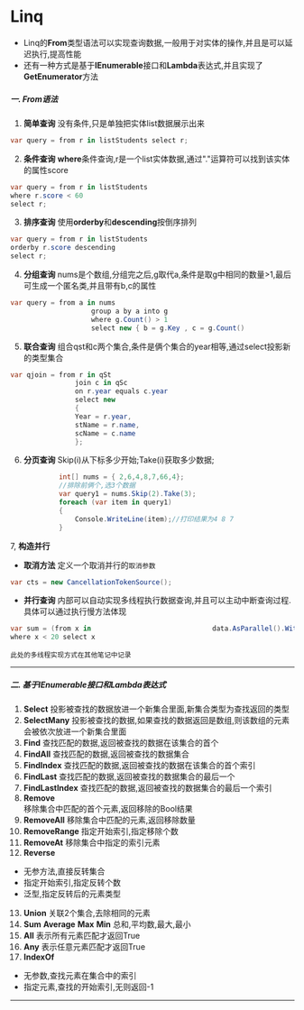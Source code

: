 #  Linq

* Linq的**From**类型语法可以实现查询数据,一般用于对实体的操作,并且是可以延迟执行,提高性能
* 还有一种方式是基于**IEnumerable**接口和**Lambda**表达式,并且实现了**GetEnumerator**方法

##### 一.  From语法
1. **简单查询** 没有条件,只是单独把实体list数据展示出来
```c#
var query = from r in listStudents select r;
```
2. **条件查询** **where**条件查询,r是一个list实体数据,通过"."运算符可以找到该实体的属性score
```c#
var query = from r in listStudents
where r.score < 60
select r;
```
3. **排序查询** 使用**orderby**和**descending**按倒序排列
```c#
var query = from r in listStudents
orderby r.score descending
select r;
```

4.  **分组查询** nums是个数组,分组完之后,g取代a,条件是取g中相同的数量>1,最后可生成一个匿名类,并且带有b,c的属性
```c#
var query = from a in nums
                    group a by a into g
                    where g.Count() > 1
                    select new { b = g.Key , c = g.Count() 
```

5. **联合查询** 组合qst和c两个集合,条件是俩个集合的year相等,通过select投影新的类型集合
```c#
var qjoin = from r in qSt
                join c in qSc
                on r.year equals c.year
                select new
                {
                Year = r.year,
                stName = r.name,
                scName = c.name
                };
````

6. **分页查询**  Skip(i)从下标多少开始;Take(i)获取多少数据;
```c#
            int[] nums = { 2,6,4,8,7,66,4};
            //排除前俩个,选3个数据
            var query1 = nums.Skip(2).Take(3);
            foreach (var item in query1)
            {
                Console.WriteLine(item);//打印结果为4 8 7 
            }
```

7, **构造并行**

* **取消方法** 定义一个取消并行的`取消参数`
```c#
var cts = new CancellationTokenSource();
```
* **并行查询** 内部可以自动实现多线程执行数据查询,并且可以主动中断查询过程.具体可以通过执行慢方法体现
```c#
var sum = (from x in                              data.AsParallel().WithCancellation(cts.Token)
where x < 20 select x
```
`此处的多线程实现方式在其他笔记中记录`

---
##### 二.  基于**IEnumerable**接口和**Lambda**表达式
1. **Select**
    投影被查找的数据放进一个新集合里面,新集合类型为查找返回的类型
2. **SelectMany**
投影被查找的数据,如果查找的数据返回是数组,则该数组的元素会被依次放进一个新集合里面
3. **Find**
查找匹配的数据,返回被查找的数据在该集合的首个
4. **FindAll**
查找匹配的数据,返回被查找的数据集合
5. **FindIndex**
查找匹配的数据,返回被查找的数据在该集合的首个索引
6. **FindLast**
查找匹配的数据,返回被查找的数据集合的最后一个
7. **FindLastIndex**
查找匹配的数据,返回被查找的数据集合的最后一个索引
8. **Remove**\
移除集合中匹配的首个元素,返回移除的Bool结果
9. **RemoveAll**
移除集合中匹配的元素,返回移除数量
10. **RemoveRange**
指定开始索引,指定移除个数
11. **RemoveAt**
移除集合中指定的索引元素
12. **Reverse<T>**
* 无参方法,直接反转集合   
* 指定开始索引,指定反转个数
* 泛型,指定反转后的元素类型
13. **Union**
关联2个集合,去除相同的元素
14. **Sum** **Average** **Max** **Min**
总和,平均数,最大,最小
15. **All**
表示所有元素匹配才返回True
16. **Any**
表示任意元素匹配才返回True
17. **IndexOf**
* 无参数,查找元素在集合中的索引
* 指定元素,查找的开始索引,无则返回-1

---